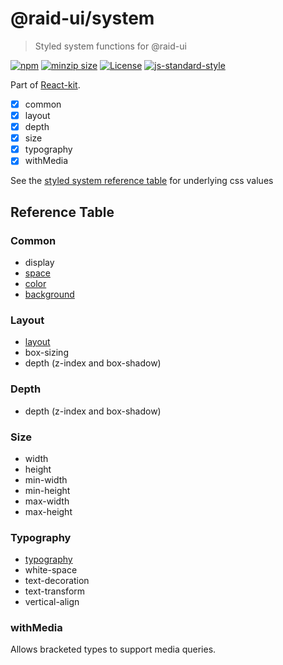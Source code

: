 
# @raid-ui/system

> Styled system functions for @raid-ui


[![npm](https://img.shields.io/npm/v/@raid-ui/system?style=flat-square)](https://www.npmjs.com/package/@raid-ui/system)
[![minzip size](https://img.shields.io/bundlephobia/minzip/@raid-ui/system?style=flat-square)](https://bundlephobia.com/result?p=@raid-ui/system)
[![License](https://img.shields.io/github/license/mattstyles/react-kit.svg?style=flat-square)](https://github.com/mattstyles/react-kit/blob/master/license.md)
[![js-standard-style](https://img.shields.io/badge/code%20style-standard-brightgreen.svg?style=flat-square)](http://standardjs.com/)

Part of [React-kit](https://github.com/mattstyles/react-kit).

* [x] common
* [x] layout
* [x] depth
* [x] size
* [x] typography
* [x] withMedia

See the [styled system reference table](https://github.com/styled-system/styled-system/blob/master/docs/table.md) for underlying css values

## Reference Table

### Common

* display
* [space](https://github.com/styled-system/styled-system/blob/master/docs/table.md#space)
* [color](https://github.com/styled-system/styled-system/blob/master/docs/table.md#color)
* [background](https://github.com/styled-system/styled-system/blob/master/docs/table.md#background)

### Layout

* [layout](https://github.com/styled-system/styled-system/blob/master/docs/table.md#layout)
* box-sizing
* depth (z-index and box-shadow)

### Depth

* depth (z-index and box-shadow)

### Size

* width
* height
* min-width
* min-height
* max-width
* max-height

### Typography

* [typography](https://github.com/styled-system/styled-system/blob/master/docs/table.md#typography)
* white-space
* text-decoration
* text-transform
* vertical-align

### withMedia

Allows bracketed types to support media queries.

